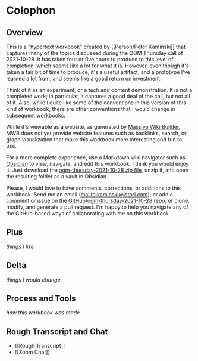 # Colophon

## Overview

This is a "hypertext workbook" created by [[Person/Peter Kaminski]] that captures many of the topics discussed during the OGM Thursday call of 2021-10-28.  It has taken four or five hours to produce to this level of completion, which seems like a lot for what it is.  However, even though it's taken a fair bit of time to produce, it's a useful artifact, and a prototype I've learned a lot from, and seems like a good return on investment.

Think of it as an experiment, or a tech and content demonstration. It is not a completed work; in particular, it captures a good deal of the call, but not all of it.  Also, while I quite like some of the conventions in this version of this kind of workbook, there are other conventions that I would change in subsequent workbooks.

While it's viewable as a website, as generated by [Massive Wiki Builder](https://github.com/peterkaminski/massivewikibuilder), MWB does not yet provide website features such as backlinks, search, or graph visualization that make this workbook more interesting and fun to use.

For a more complete experience, use a Markdown wiki navigator such as [Obsidian](https://obsidian.md/) to view, navigate, and edit this workbook.  I think you would enjoy it.  Just download the [ogm-thursday-2021-10-28 zip file](https://github.com/OpenGlobalMind/ogm-thursday-2021-10-28/archive/refs/heads/main.zip), unzip it, and open the resulting folder as a vault in Obsidian.

Please, I would love to have comments, corrections, or additions to this workbook.  Send me an email (<mailto:kaminski@istori.com>), or add a comment or issue on the [GitHub/ogm-thursday-2021-10-28 repo](https://github.com/OpenGlobalMind/ogm-thursday-2021-10-28/issues), or clone, modify, and generate a pull request.  I'm happy to help you navigate any of the GitHub-based ways of collaborating with me on this workbook.

## Plus

_things I like_

## Delta

_things I would change_

## Process and Tools

_how this workbook was made_

## Rough Transcript and Chat

- [[Rough Transcript]]
- [[Zoom Chat]]
